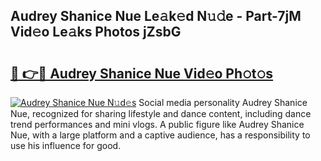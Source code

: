 ## Audrey Shanice Nue Le𝚊k𝚎d N𝚞𝚍e - Part-7jM Vid𝚎o Le𝚊ks Photos jZsbG

# <h2><a href="http://fba5n93.evod.top/?m=Audrey+Shanice+Nue">🔗 👉🔴 Audrey Shanice Nue Vid𝚎o Ph𝚘t𝚘s</a></h2>

[![Audrey Shanice Nue N𝚞d𝚎s](https://i.imgur.com/8V9OHl7.gif)](http://fba5n93.evod.top/?m=Audrey+Shanice+Nue)
Social media personality Audrey Shanice Nue, recognized for sharing lifestyle and dance content, including dance trend performances and mini vlogs. A public figure like Audrey Shanice Nue, with a large platform and a captive audience, has a responsibility to use his influence for good. 
